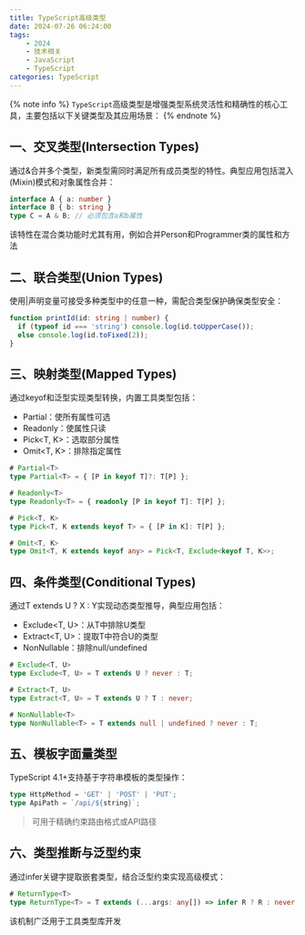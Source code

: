 ```yaml
---
title: TypeScript高级类型
date: 2024-07-26 06:24:00
tags: 
    - 2024
    - 技术相关
    - JavaScript
    - TypeScript
categories: TypeScript
---
```


{% note info %}
`TypeScript`高级类型是增强类型系统灵活性和精确性的核心工具，主要包括以下关键类型及其应用场景：
{% endnote %}

## 一、交叉类型(Intersection Types)
通过&合并多个类型，新类型需同时满足所有成员类型的特性。典型应用包括混入(Mixin)模式和对象属性合并：

```typescript
interface A { a: number }
interface B { b: string }
type C = A & B; // 必须包含a和b属性
```
该特性在混合类功能时尤其有用，例如合并Person和Programmer类的属性和方法
## 二、联合类型(Union Types)
使用|声明变量可接受多种类型中的任意一种，需配合类型保护确保类型安全：

```typescript
function printId(id: string | number) {
  if (typeof id === 'string') console.log(id.toUpperCase());
  else console.log(id.toFixed(2));
}
```

## 三、映射类型(Mapped Types)
通过keyof和泛型实现类型转换，内置工具类型包括：
- Partial<T>：使所有属性可选
- Readonly<T>：使属性只读
- Pick<T, K>：选取部分属性
- Omit<T, K>：排除指定属性
```typescript
# Partial<T> 
type Partial<T> = { [P in keyof T]?: T[P] }; 

# Readonly<T>
type Readonly<T> = { readonly [P in keyof T]: T[P] }; 

# Pick<T, K>
type Pick<T, K extends keyof T> = { [P in K]: T[P] };

# Omit<T, K>
type Omit<T, K extends keyof any> = Pick<T, Exclude<keyof T, K>>;
```

## 四、条件类型(Conditional Types)
通过T extends U ? X : Y实现动态类型推导，典型应用包括：
- Exclude<T, U>：从T中排除U类型
- Extract<T, U>：提取T中符合U的类型
- NonNullable<T>：排除null/undefined
```typescript
# Exclude<T, U>
type Exclude<T, U> = T extends U ? never : T;

# Extract<T, U>
type Extract<T, U> = T extends U ? T : never;

# NonNullable<T>
type NonNullable<T> = T extends null | undefined ? never : T;
```

## 五、模板字面量类型
TypeScript 4.1+支持基于字符串模板的类型操作：

```typescript
type HttpMethod = 'GET' | 'POST' | 'PUT';
type ApiPath = `/api/${string}`;
```
> 可用于精确约束路由格式或API路径

## 六、类型推断与泛型约束
通过infer关键字提取嵌套类型，结合泛型约束实现高级模式：
```typescript
# ReturnType<T>
type ReturnType<T> = T extends (...args: any[]) => infer R ? R : never;
```
该机制广泛用于工具类型库开发